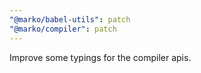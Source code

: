 ```yaml
---
"@marko/babel-utils": patch
"@marko/compiler": patch
---
```


Improve some typings for the compiler apis.
